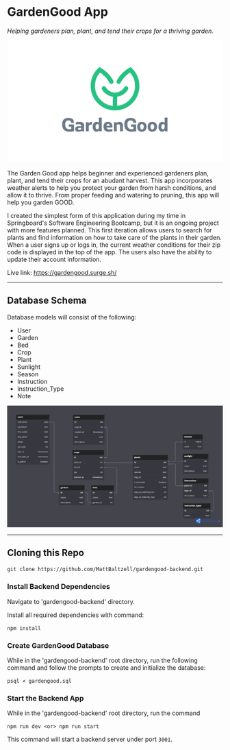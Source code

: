 # **GardenGood App**

_Helping gardeners plan, plant, and tend their crops for a thriving garden._

![GardenGood](./gg_logo.png)

The Garden Good app helps beginner and experienced gardeners plan, plant, and tend their crops for an abudant harvest. This app incorporates weather alerts to help you protect your garden from harsh conditions, and allow it to thrive. From proper feeding and watering to pruning, this app will help you garden GOOD.

I created the simplest form of this application during my time in Springboard's Software Engineering Bootcamp, but it is an ongoing project with more features planned. This first iteration allows users to search for plants and find information on how to take care of the plants in their garden. When a user signs up or logs in, the current weather conditions for their zip code is displayed in the top of the app. The users also have the ability to update their account information.

Live link: https://gardengood.surge.sh/

---

<!-- ## Routes -->

## Database Schema

Database models will consist of the following:

- User
- Garden
- Bed
- Crop
- Plant
- Sunlight
- Season
- Instruction
- Instruction_Type
- Note

![database schema](./GardenGood_db-schema.png)

---

## Cloning this Repo

```
git clone https://github.com/MattBaltzell/gardengood-backend.git
```

### **Install Backend Dependencies**

Navigate to 'gardengood-backend' directory.

Install all required dependencies with command:

```
npm install
```

### **Create GardenGood Database**

While in the 'gardengood-backend' root directory, run the following command and follow the prompts to create and initialize the database:

```
psql < gardengood.sql
```

### **Start the Backend App**

While in the 'gardengood-backend' root directory, run the command

```
npm run dev <or> npm run start
```

This command will start a backend server under port `3001`.
